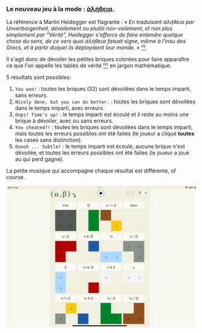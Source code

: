 ### Le nouveau jeu à la mode : [ἀλήθεια](https://aletheia.cthiebaud.com/).

La référence à Martin Heidegger est flagrante : « <i>En traduisant ἀλήθεια par Unverborgenheit, dévoilement ou plutôt non-voilement, et non plus simplement par “Vérité”, Heidegger s'efforce de faire entendre quelque chose du sens, de ce vers quoi ἀλήθεια faisait signe, même à l'insu des Grecs, et à partir duquel ils déployaient leur monde.</i> » [⁽¹⁾](https://fr.wikipedia.org/wiki/Al%C3%A8theia_dans_la_philosophie_de_Martin_Heidegger).

Il s'agit donc de dévoiler les petites briques colorées pour faire apparaître ce que l'on appelle les tables de vérité [⁽²⁾](https://fr.wikipedia.org/wiki/Table_de_v%C3%A9rit%C3%A9) en jargon mathématique.

5 résultats sont possibles:

1. `You won!` : toutes les briques (32) sont dévoilées dans le temps imparti, sans erreurs.
2. `Nicely done, but you can do better.` : toutes les briques sont dévoilées dans le temps imparti, avec erreurs.
3. `Oops! Time's up!` : le temps imparti est écoulé et il reste au moins une brique à dévoiler, avec ou sans erreurs.
4. `You cheated?!` : toutes les briques sont dévoilées dans le temps imparti, mais toutes les erreurs possibles ont été faites (le joueur a cliqué **toutes** les cases sans distinction).
5. `Ooooh ... Subtle!` : le temps imparti est écoulé, aucune brique n'est dévoilée, et toutes les erreurs possibles ont été faites (le joueur a joué au qui perd gagne).

La petite musique qui accompagne chaque résultat est différente, of course.

![ἀλήθεια](screenshots/iPad10th.png)
